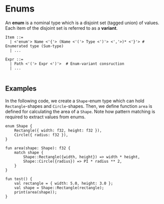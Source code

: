 # Enums

An **enum** is a nominal type which is a disjoint set (tagged union) of values. Each item of the disjoint set is referred to as a **variant**.

<pre>
<code>Item ::=
  | <'enum'> Name <'{'> (Name <'('> Type <')'> <','>)* <'}'> # Enumerated type (Sum-type)
  | ...

Expr ::=
  | Path <'('> Expr <')'>  # Enum-variant consruction
  | ...
</code>
</pre>

## Examples

In the following code, we create a `Shape`-enum type which can hold `Rectangle`-shapes and `Circle`-shapes. Then, we define function `area` is defined for calculating the area of a `Shape`. Note how pattern matching is required to extract values from enums.

```text
enum Shape {
    Rectangle({ width: f32, height: f32 }),
    Circle({ radius: f32 }),
}

fun area(shape: Shape): f32 {
    match shape {
        Shape::Rectangle({width, height}) => width * height,
        Shape::Circle({radius}) => PI * radius ** 2,
    }
}

fun test() {
    val rectangle = { width: 5.0, height: 3.0 };
    val shape = Shape::Rectangle(rectangle);
    print(area(shape));
}
```
